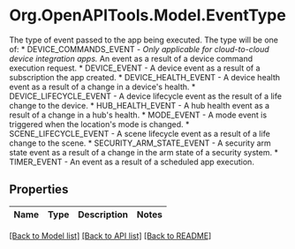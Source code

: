 # Org.OpenAPITools.Model.EventType
The type of event passed to the app being executed. The type will be one of:   * DEVICE_COMMANDS_EVENT - _Only applicable for cloud-to-cloud device integration apps._ An event as a result of a device command execution request.   * DEVICE_EVENT - A device event as a result of a subscription the app created.   * DEVICE_HEALTH_EVENT - A device health event as a result of a change in a device's health.   * DEVICE_LIFECYCLE_EVENT - A device lifecycle event as the result of a life change to the device.   * HUB_HEALTH_EVENT - A hub health event as a result of a change in a hub's health.   * MODE_EVENT - A mode event is triggered when the location's mode is changed.   * SCENE_LIFECYCLE_EVENT - A scene lifecycle event as a result of a life change to the scene.   * SECURITY_ARM_STATE_EVENT - A security arm state event as a result of a change in the arm state of a security system.   * TIMER_EVENT - An event as a result of a scheduled app execution. 
## Properties

Name | Type | Description | Notes
------------ | ------------- | ------------- | -------------

[[Back to Model list]](../README.md#documentation-for-models) [[Back to API list]](../README.md#documentation-for-api-endpoints) [[Back to README]](../README.md)

